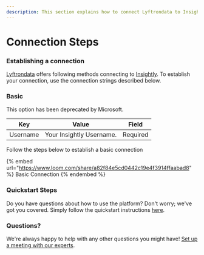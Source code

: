 ```yaml
---
description: This section explains how to connect Lyftrondata to Insightly.
---
```


# Connection Steps

### Establishing a connection

[Lyftrondata](https://www.lyftrondata.com) offers following methods connecting to [Insightly](https://www.lyftrondata.com/integration/sales-analytics/insightly/). To establish your connection, use the connection strings described below.

### Basic&#x20;

This option has been deprecated by Microsoft.

| Key      | Value                    | Field    |
| -------- | ------------------------ | -------- |
| Username | Your Insightly Username. | Required |

Follow the steps below to establish a basic connection

{% embed url="https://www.loom.com/share/a82f84e5cd0442c19e4f3914ffaabad8" %}
Basic Connection
{% endembed %}

### Quickstart Steps

Do you have questions about how to use the platform? Don't worry; we've got you covered. Simply follow the quickstart instructions [here](./).

### Questions? <a href="#questions" id="questions"></a>

We're always happy to help with any other questions you might have! [Set up a meeting with our experts](https://www.lyftrondata.com/book-a-meeting/).
